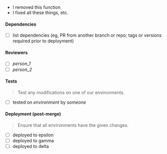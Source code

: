 [//]: # (Let's get your best description here about what's happend! Here's a list as well, if you like:)

* I removed this function
* I fixed all these things, etc.

#### Dependencies

- [ ] list dependencies (eg, PR from another branch or repo; tags or versions required prior to deployment)

#### Reviewers

- [ ] _person_1_
- [ ] _person_2_

#### Tests

> Test any modifications on one of our environments.

- [ ] tested on _environment_ by _someone_

#### Deployment (post-merge)

> Ensure that all environments have the given changes.

- [ ] deployed to epsilon
- [ ] deployed to gamma
- [ ] deployed to delta
